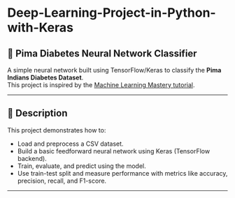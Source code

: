 # Deep-Learning-Project-in-Python-with-Keras

## 🧠 Pima Diabetes Neural Network Classifier

A simple neural network built using TensorFlow/Keras to classify the **Pima Indians Diabetes Dataset**.  
This project is inspired by the [Machine Learning Mastery tutorial](https://machinelearningmastery.com/tutorial-first-neural-network-python-keras/).

---

## 📝 Description

This project demonstrates how to:
- Load and preprocess a CSV dataset.
- Build a basic feedforward neural network using Keras (TensorFlow backend).
- Train, evaluate, and predict using the model.
- Use train-test split and measure performance with metrics like accuracy, precision, recall, and F1-score.

---
